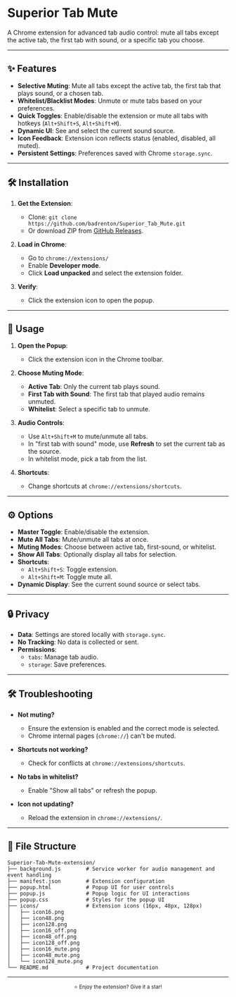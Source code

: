 # Superior Tab Mute

A Chrome extension for advanced tab audio control: mute all tabs except the active tab, the first tab with sound, or a specific tab you choose.

---

## ✨ Features

- **Selective Muting**: Mute all tabs except the active tab, the first tab that plays sound, or a chosen tab.
- **Whitelist/Blacklist Modes**: Unmute or mute tabs based on your preferences.
- **Quick Toggles**: Enable/disable the extension or mute all tabs with hotkeys (`Alt+Shift+S`, `Alt+Shift+M`).
- **Dynamic UI**: See and select the current sound source.
- **Icon Feedback**: Extension icon reflects status (enabled, disabled, all muted).
- **Persistent Settings**: Preferences saved with Chrome `storage.sync`.

---

## 🛠️ Installation

1. **Get the Extension**:
   - Clone: `git clone https://github.com/badrenton/Superior_Tab_Mute.git`
   - Or download ZIP from [GitHub Releases](https://github.com/le0booba/Superior_Tab_Mute/releases).

2. **Load in Chrome**:
   - Go to `chrome://extensions/`
   - Enable **Developer mode**.
   - Click **Load unpacked** and select the extension folder.

3. **Verify**:
   - Click the extension icon to open the popup.

---

## 📖 Usage

1. **Open the Popup**:
   - Click the extension icon in the Chrome toolbar.

2. **Choose Muting Mode**:
   - **Active Tab**: Only the current tab plays sound.
   - **First Tab with Sound**: The first tab that played audio remains unmuted.
   - **Whitelist**: Select a specific tab to unmute.

3. **Audio Controls**:
   - Use `Alt+Shift+M` to mute/unmute all tabs.
   - In "first tab with sound" mode, use **Refresh** to set the current tab as the source.
   - In whitelist mode, pick a tab from the list.

4. **Shortcuts**:
   - Change shortcuts at `chrome://extensions/shortcuts`.

---

## ⚙️ Options

- **Master Toggle**: Enable/disable the extension.
- **Mute All Tabs**: Mute/unmute all tabs at once.
- **Muting Modes**: Choose between active tab, first-sound, or whitelist.
- **Show All Tabs**: Optionally display all tabs for selection.
- **Shortcuts**: 
  - `Alt+Shift+S`: Toggle extension.
  - `Alt+Shift+M`: Toggle mute all.
- **Dynamic Display**: See the current sound source or select tabs.

---

## 🔒 Privacy

- **Data**: Settings are stored locally with `storage.sync`.
- **No Tracking**: No data is collected or sent.
- **Permissions**:
  - `tabs`: Manage tab audio.
  - `storage`: Save preferences.

---

## 🛠️ Troubleshooting

- **Not muting?**
  - Ensure the extension is enabled and the correct mode is selected.
  - Chrome internal pages (`chrome://`) can't be muted.

- **Shortcuts not working?**
  - Check for conflicts at `chrome://extensions/shortcuts`.

- **No tabs in whitelist?**
  - Enable "Show all tabs" or refresh the popup.

- **Icon not updating?**
  - Reload the extension in `chrome://extensions/`.

---

## 📂 File Structure

```
Superior-Tab-Mute-extension/
├── background.js        # Service worker for audio management and event handling
├── manifest.json        # Extension configuration
├── popup.html           # Popup UI for user controls
├── popup.js             # Popup logic for UI interactions
├── popup.css            # Styles for the popup UI
├── icons/               # Extension icons (16px, 48px, 128px)
│   ├── icon16.png
│   ├── icon48.png
│   ├── icon128.png
│   ├── icon16_off.png
│   ├── icon48_off.png
│   ├── icon128_off.png
│   ├── icon16_mute.png
│   ├── icon48_mute.png
│   └── icon128_mute.png
└── README.md            # Project documentation
```

---

<div align="center"><sup>⭐ Enjoy the extension? Give it a star!</sup></div>
